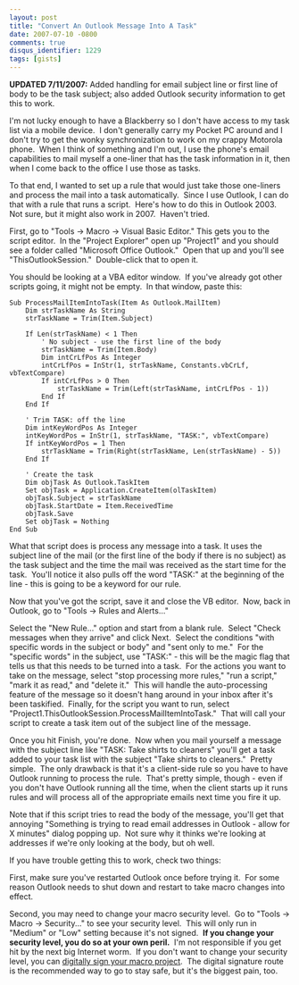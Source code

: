 ```yaml
---
layout: post
title: "Convert An Outlook Message Into A Task"
date: 2007-07-10 -0800
comments: true
disqus_identifier: 1229
tags: [gists]
---
```

**UPDATED 7/11/2007:** Added handling for email subject line or first
line of body to be the task subject; also added Outlook security
information to get this to work.

I'm not lucky enough to have a Blackberry so I don't have access to my
task list via a mobile device.  I don't generally carry my Pocket PC
around and I don't try to get the wonky synchronization to work on my
crappy Motorola phone.  When I think of something and I'm out, I use the
phone's email capabilities to mail myself a one-liner that has the task
information in it, then when I come back to the office I use those as
tasks.

To that end, I wanted to set up a rule that would just take those
one-liners and process the mail into a task automatically.  Since I use
Outlook, I can do that with a rule that runs a script.  Here's how to do
this in Outlook 2003.  Not sure, but it might also work in 2007. 
Haven't tried.

First, go to "Tools -\> Macro -\> Visual Basic Editor." This gets you to
the script editor.  In the "Project Explorer" open up "Project1" and you
should see a folder called "Microsoft Office Outlook."  Open that up and
you'll see "ThisOutlookSession."  Double-click that to open it.

You should be looking at a VBA editor window.  If you've already got
other scripts going, it might not be empty.  In that window, paste this:

    Sub ProcessMailItemIntoTask(Item As Outlook.MailItem)
        Dim strTaskName As String
        strTaskName = Trim(Item.Subject)

        If Len(strTaskName) < 1 Then
            ' No subject - use the first line of the body
            strTaskName = Trim(Item.Body)
            Dim intCrLfPos As Integer
            intCrLfPos = InStr(1, strTaskName, Constants.vbCrLf, vbTextCompare)
            If intCrLfPos > 0 Then
                strTaskName = Trim(Left(strTaskName, intCrLfPos - 1))
            End If
        End If

        ' Trim TASK: off the line
        Dim intKeyWordPos As Integer
        intKeyWordPos = InStr(1, strTaskName, "TASK:", vbTextCompare)
        If intKeyWordPos = 1 Then
            strTaskName = Trim(Right(strTaskName, Len(strTaskName) - 5))
        End If

        ' Create the task
        Dim objTask As Outlook.TaskItem
        Set objTask = Application.CreateItem(olTaskItem)
        objTask.Subject = strTaskName
        objTask.StartDate = Item.ReceivedTime
        objTask.Save
        Set objTask = Nothing
    End Sub

What that script does is process any message into a task. It uses the
subject line of the mail (or the first line of the body if there is no
subject) as the task subject and the time the mail was received as the
start time for the task.  You'll notice it also pulls off the word
"TASK:" at the beginning of the line - this is going to be a keyword for
our rule.

Now that you've got the script, save it and close the VB editor.  Now,
back in Outlook, go to "Tools -\> Rules and Alerts..."

Select the "New Rule..." option and start from a blank rule.  Select
"Check messages when they arrive" and click Next.  Select the conditions
"with specific words in the subject or body" and "sent only to me."  For
the "specific words" in the subject, use "TASK:" - this will be the
magic flag that tells us that this needs to be turned into a task.  For
the actions you want to take on the message, select "stop processing
more rules," "run a script," "mark it as read," and "delete it."  This
will handle the auto-processing feature of the message so it doesn't
hang around in your inbox after it's been taskified.  Finally, for the
script you want to run, select
"Project1.ThisOutlookSession.ProcessMailItemIntoTask."  That will call
your script to create a task item out of the subject line of the
message.

Once you hit Finish, you're done.  Now when you mail yourself a message
with the subject line like "TASK: Take shirts to cleaners" you'll get a
task added to your task list with the subject "Take shirts to
cleaners."  Pretty simple.  The only drawback is that it's a client-side
rule so you have to have Outlook running to process the rule.  That's
pretty simple, though - even if you don't have Outlook running all the
time, when the client starts up it runs rules and will process all of
the appropriate emails next time you fire it up.

Note that if this script tries to read the body of the message, you'll
get that annoying "Something is trying to read email addresses in
Outlook - allow for X minutes" dialog popping up.  Not sure why it
thinks we're looking at addresses if we're only looking at the body, but
oh well.

If you have trouble getting this to work, check two things:

First, make sure you've restarted Outlook once before trying it.  For
some reason Outlook needs to shut down and restart to take macro changes
into effect.

Second, you may need to change your macro security level.  Go to "Tools
-\> Macro -\> Security..." to see your security level.  This will only
run in "Medium" or "Low" setting because it's not signed.  **If you
change your security level, you do so at your own peril.**  I'm not
responsible if you get hit by the next big Internet worm.  If you don't
want to change your security level, you can [digitally sign your macro
project](http://office.microsoft.com/en-us/outlook/HA012317811033.aspx). 
The digital signature route is the recommended way to go to stay safe,
but it's the biggest pain, too.

